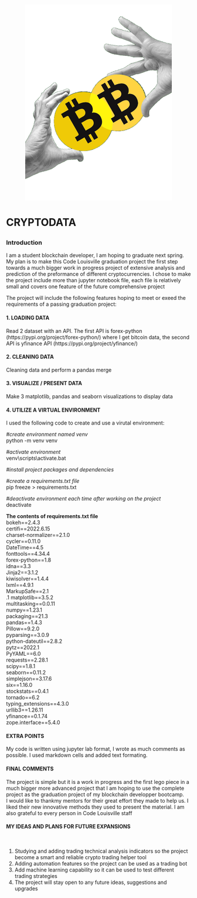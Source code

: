 

<p align="center">


  <img src="assets/coinz.png" width="400">
  <br>
<h1>CRYPTODATA</>
  
</p>


<h3>Introduction</h3>

I am a student blockchain developer, I am hoping to graduate next spring. My plan is to make this Code Louisville graduation project the first step towards a much bigger work in progress project of extensive analysis and prediction of the preformance of different cryptocurrencies. I chose to make the project include more than jupyter notebook file, each file is relatively small and covers one feature of the future comprehensive project

The project will include the following features hoping to meet or exeed the requirements of a passing graduation project:

<h4>1. LOADING DATA </h4>
Read 2 dataset with an API.
The first API is forex-python (https://pypi.org/project/forex-python/) where I get bitcoin data, the second API is yfinance API (https://pypi.org/project/yfinance/)
 
<h4>2. CLEANING DATA</h4> 
Cleaning data and perform a pandas merge

<h4>3. VISUALIZE / PRESENT DATA</h4>
Make 3 matplotlib, pandas and seaborn visualizations to display data

<h4>4. UTILIZE A VIRTUAL ENVIRONMENT</h4>
I used the following code to create and use a virutal environment: <br>

<i>#create environment named venv</i><br>
python -m venv venv<br>

<i>#activate environment</i><br>
venv\scripts\activate.bat<br>

<i>#install project packages and dependencies</i><br>

<i>#create a requirements.txt file</i><br>
pip freeze > requirements.txt<br>

<i>#deactivate environment each time after working on the project</i><br>
deactivate<br>
 
<b>The contents of requirements.txt file </b><br>
bokeh==2.4.3<br>
certifi==2022.6.15<br>
charset-normalizer==2.1.0<br>
cycler==0.11.0<br>
DateTime==4.5<br>
fonttools==4.34.4<br>
forex-python==1.8<br>
idna==3.3<br>
Jinja2==3.1.2<br>
kiwisolver==1.4.4<br>
lxml==4.9.1<br>
MarkupSafe==2.1<br>.1
matplotlib==3.5.2<br>
multitasking==0.0.11<br>
numpy==1.23.1<br>
packaging==21.3<br>
pandas==1.4.3<br>
Pillow==9.2.0<br>
pyparsing==3.0.9<br>
python-dateutil==2.8.2<br>
pytz==2022.1<br>
PyYAML==6.0<br>
requests==2.28.1<br>
scipy==1.8.1<br>
seaborn==0.11.2<br>
simplejson==3.17.6<br>
six==1.16.0<br>
stockstats==0.4.1<br>
tornado==6.2<br>
typing_extensions==4.3.0<br>
urllib3==1.26.11<br>
yfinance==0.1.74<br>
zope.interface==5.4.0<br>

<h4> EXTRA POINTS </h4>
My code is written using jupyter lab format, I wrote as much comments as possible. I used markdown cells and added text formating.

<h4> FINAL COMMENTS </h4>
The project is simple but it is a work in progress and the first lego piece in a much bigger more advanced project that I am hoping to use the complete project as the graduation project of my blockchain developper bootcamp. <br>
I would like to thankmy mentors for their great effort they made to help us. I liked their new innovative methods they used to present the material. I am also grateful to every person in Code Louisville staff

<h4><b>MY IDEAS AND PLANS FOR FUTURE EXPANSIONS</b></h4><br>
<ol>
<li>Studying and adding trading technical analysis indicators so the project become a smart and reliable crypto trading helper tool</li>
<li>Adding automation features so the project can be used as a trading bot</li>
<li>Add machine learning capability so it can be used to test different trading strategies</li>
<li>The project will stay open to any future ideas, suggestions and upgrades </li>
</ol>



